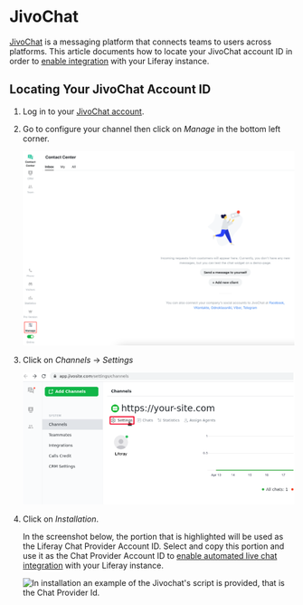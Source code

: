 # JivoChat

[JivoChat](https://jivochat.com/) is a messaging platform that connects teams to users across platforms. This article documents how to locate your JivoChat account ID in order to [enable integration](../enabling-automated-live-chat-systems.md) with your Liferay instance.

## Locating Your JivoChat Account ID

1. Log in to your [JivoChat account](https://app.jivosite.com/).

2. Go to configure your channel then click on *Manage* in the bottom left corner. 

    ![Go to configure your channel then click on *Manage* in the bottom left corner.](./jivochat/images/01.png)

3. Click on *Channels* &rarr; *Settings*

    ![Click on Channels and then Click on Settings.](./jivochat/images/02.png)

4. Click on *Installation*.

    In the screenshot below, the portion that is highlighted will be used as the Liferay Chat Provider Account ID.  Select and copy this portion and use it as the Chat Provider Account ID to [enable automated live chat integration](./enabling-automated-live-chat-systems.md) with your Liferay instance.

    ![In installation an example of the Jivochat's script is provided, that is the Chat Provider Id.](./jivochat/images/03.png)


